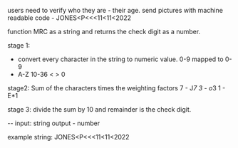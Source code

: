 users need to verify who they are - their age.
send pictures with machine readable code - JONES<P<<<11<11<2022

function MRC as a string and returns the check digit as a number.

stage 1:

- convert every character in the string to numeric value. 0-9 mapped to 0-9
- A-Z 10-36
  < > 0

stage2:
Sum of the characters times the weighting factors
7 - J*7
3 - o*3
1 - E\*1

stage 3:
divide the sum by 10 and remainder is the check digit.

--
input: string
output - number

example string: JONES<P<<<11<11<2022
